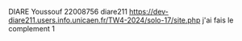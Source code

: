 DIARE Youssouf 
22008756
diare211
https://dev-diare211.users.info.unicaen.fr/TW4-2024/solo-17/site.php
j'ai fais le complement 1